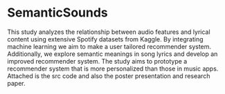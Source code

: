 # SemanticSounds

This study analyzes the relationship between audio features and
lyrical content using extensive Spotify datasets from Kaggle. By integrating
machine learning we aim to make a user tailored recommender
system. Additionally, we explore semantic meanings in song lyrics
and develop an improved recommender system. The study aims to
prototype a recommender system that is more personalized than those
in music apps. Attached is the src code and also the poster presentation
and research paper.

